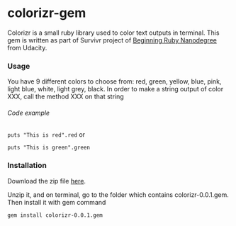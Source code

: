 # colorizr-gem

Colorizr is a small ruby library used to color text outputs in terminal.
This gem is written as part of Survivr project of
[Beginning Ruby Nanodegree](https://www.udacity.com/course/beginning-ruby-nanodegree--nd010)
from Udacity.

### Usage
You have 9 different colors to choose from: red, green, yellow, blue, pink,
light blue, white, light grey, black.
In order to make a string output of color XXX, call the method XXX on that
string

###### Code example
`puts "This is red".red`
or

`puts "This is green".green`

### Installation
Download the zip file [here](https://github.com/kientn123/colorizr-gem/archive/master.zip).

Unzip it, and on terminal, go to the folder which contains colorizr-0.0.1.gem.
Then install it with gem command

`gem install colorizr-0.0.1.gem`
